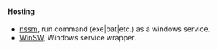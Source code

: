 #### Hosting 
* [nssm](https://nssm.cc/), run command (exe|bat|etc.) as a windows service.
* [WinSW](https://github.com/kohsuke/winsw), Windows service wrapper.
